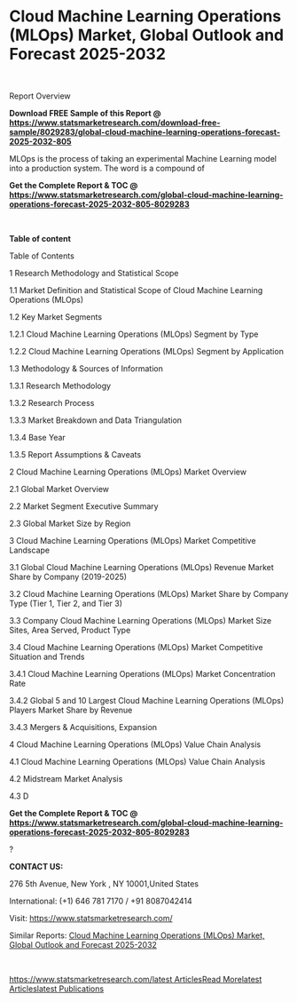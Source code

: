 <h1>Cloud Machine Learning Operations (MLOps) Market, Global Outlook and Forecast 2025-2032</h1><br/><p>Report Overview</p>
 
 
 
 <p><strong>Download FREE Sample of this Report @ <a href="https://www.statsmarketresearch.com/download-free-sample/8029283/global-cloud-machine-learning-operations-forecast-2025-2032-805">https://www.statsmarketresearch.com/download-free-sample/8029283/global-cloud-machine-learning-operations-forecast-2025-2032-805</a></strong></p>
 
 
 
 <p>MLOps is the process of taking an experimental Machine Learning model into a production system. The word is a compound of</p>
 
 
 
 <div><b>Get the Complete Report & TOC @ <a href="https://www.statsmarketresearch.com/global-cloud-machine-learning-operations-forecast-2025-2032-805-8029283">https://www.statsmarketresearch.com/global-cloud-machine-learning-operations-forecast-2025-2032-805-8029283</a></b></div>
 
 
 
 <p><br />
 
 <b>Table of content</b></p>
 
 
 
 <p>Table of Contents<br />
 
 1 Research Methodology and Statistical Scope<br />
 
 1.1 Market Definition and Statistical Scope of Cloud Machine Learning Operations (MLOps)<br />
 
 1.2 Key Market Segments<br />
 
 1.2.1 Cloud Machine Learning Operations (MLOps) Segment by Type<br />
 
 1.2.2 Cloud Machine Learning Operations (MLOps) Segment by Application<br />
 
 1.3 Methodology & Sources of Information<br />
 
 1.3.1 Research Methodology<br />
 
 1.3.2 Research Process<br />
 
 1.3.3 Market Breakdown and Data Triangulation<br />
 
 1.3.4 Base Year<br />
 
 1.3.5 Report Assumptions & Caveats<br />
 
 2 Cloud Machine Learning Operations (MLOps) Market Overview<br />
 
 2.1 Global Market Overview<br />
 
 2.2 Market Segment Executive Summary<br />
 
 2.3 Global Market Size by Region<br />
 
 3 Cloud Machine Learning Operations (MLOps) Market Competitive Landscape<br />
 
 3.1 Global Cloud Machine Learning Operations (MLOps) Revenue Market Share by Company (2019-2025)<br />
 
 3.2 Cloud Machine Learning Operations (MLOps) Market Share by Company Type (Tier 1, Tier 2, and Tier 3)<br />
 
 3.3 Company Cloud Machine Learning Operations (MLOps) Market Size Sites, Area Served, Product Type<br />
 
 3.4 Cloud Machine Learning Operations (MLOps) Market Competitive Situation and Trends<br />
 
 3.4.1 Cloud Machine Learning Operations (MLOps) Market Concentration Rate<br />
 
 3.4.2 Global 5 and 10 Largest Cloud Machine Learning Operations (MLOps) Players Market Share by Revenue<br />
 
 3.4.3 Mergers & Acquisitions, Expansion<br />
 
 4 Cloud Machine Learning Operations (MLOps) Value Chain Analysis<br />
 
 4.1 Cloud Machine Learning Operations (MLOps) Value Chain Analysis<br />
 
 4.2 Midstream Market Analysis<br />
 
 4.3 D</p>
 
 
 
 <div><b>Get the Complete Report & TOC @ <a href="https://www.statsmarketresearch.com/global-cloud-machine-learning-operations-forecast-2025-2032-805-8029283">https://www.statsmarketresearch.com/global-cloud-machine-learning-operations-forecast-2025-2032-805-8029283</a></b></div>
 
 
 
 <p>? </p>
 
 
 
 <p><b>CONTACT US:</b><br />
 
 276 5th Avenue, New York , NY 10001,United States<br />
 
 International: (+1) 646 781 7170 / +91 8087042414<br />
 
 Visit: <a href="https://www.statsmarketresearch.com/">https://www.statsmarketresearch.com/</a><br />
 
 Similar Reports: <a href="https://www.statsmarketresearch.com/global-cloud-machine-learning-operations-forecast-2025-2032-805-8029283">Cloud Machine Learning Operations (MLOps) Market, Global Outlook and Forecast 2025-2032</a><br />
 
 <br />
 
 <a href="https://gyeongbokgung.com">https://www.statsmarketresearch.com/</a><a href="https://hallyeomaritime.com">latest Articles</a><a href="https://jingwansa.com">Read More</a><a href="https://nguoiviet.jp/">latest Articles</a><a href="https://www.intelmarketresearch.com/">latest Publications</a></p>